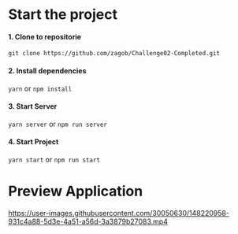 # Start the project

#### 1. Clone to repositorie
```git clone https://github.com/zagob/Challenge02-Completed.git```

#### 2. Install dependencies
```yarn``` or ```npm install```

#### 3. Start Server
```yarn server``` or ```npm run server```

#### 4. Start Project
```yarn start``` or ```npm run start```

#
# Preview Application
https://user-images.githubusercontent.com/30050630/148220958-931c4a88-5d3e-4a51-a56d-3a3879b27083.mp4
